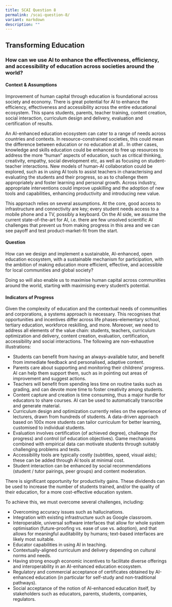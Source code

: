 ```yaml
---
title: SCAI Question 8
permalink: /scai-question-8/
variant: markdown
description: ""
---
```

## Transforming Education

### How can we use AI to enhance the effectiveness, efficiency, and accessibility of education across societies around the world?

#### Context & Assumptions

Improvement of human capital through education is foundational across society and economy. There is great potential for AI to enhance the efficiency, effectiveness and accessibility across the entire educational ecosystem. This spans students, parents, teacher training, content creation, social interaction, curriculum design and delivery, evaluation and certification of results. 

An AI-enhanced education ecosystem can cater to a range of needs across countries and contexts. In resource-constrained societies, this could mean the difference between education or no education at all.. In other cases, knowledge and skills education could be enhanced to free up resources to address the more “human” aspects of education, such as critical thinking, creativity, empathy, social development etc, as well as focusing on student-teacher interactions. New models of human-AI collaboration could be explored, such as in using AI tools to assist teachers in characterising and evaluating the students and their progress, so as to challenge them appropriately and foster learning and personal growth. Across industry, appropriate interventions could improve upskilling and the adoption of new tools and capabilities, enhancing productivity and introducing new value. 
 
This approach relies on several assumptions. At the core, good access to infrastructure and connectivity are key; every student needs access to a mobile phone and a TV, possibly a keyboard. On the AI side, we assume the current state-of-the-art for AI, i.e. there are few unsolved scientific AI challenges that prevent us from making progress in this area and we can see payoff and test product-market-fit from the start. 

#### Question

How can we design and implement a sustainable, AI-enhanced, open education ecosystem, with a sustainable mechanism for participation, with the ambition of making education more efficient, effective, and accessible for local communities and global society? 

Doing so will also enable us to maximise human capital across communities around the world, starting with maximising every student’s potential.

#### Indicators of Progress

Given the complexity of education and the contextual needs of communities and corporations, a systems approach is necessary. This recognises that opportunities and incentives differ across life phases–elementary school, tertiary education, workforce reskilling, and more. Moreover, we need to address all elements of the value chain: students, teachers, curriculum optimization and delivery, content creation, evaluation, certification, accessibility and social interactions. The following are non-exhaustive illustrations:

* Students can benefit from having an always-available tutor, and benefit from immediate feedback and personalised, adaptive content.
* Parents care about supporting and monitoring their childrens’ progress. AI can help them support them, such as in pointing out areas of improvement and suggest actions.
* Teachers will benefit from spending less time on routine tasks such as grading, and can devote more time to foster creativity among students.
* Content capture and creation is time consuming, thus a major hurdle for educators to share courses. AI can be used to automatically transcribe and generate material.
* Curriculum design and optimization currently relies on the experience of lecturers, drawn from hundreds of students. A data-driven approach based on 100x more students can tailor curriculum for better learning, customised to individual students.
* Evaluation involves certification (of achieved degree), challenge (for progress) and control (of education objectives). Game mechanisms combined with empirical data can motivate students through suitably challenging problems and tests.
* Accessibility tools are typically costly (subtitles, speed, visual aids); these can be added through AI tools at minimal cost.
* Student interaction can be enhanced by social recommendations (student / tutor pairings, peer groups) and content moderation.

There is significant opportunity for productivity gains. These dividends can be used to increase the number of students trained, and/or the quality of their education, for a more cost-effective education system. 

To achieve this, we must overcome several challenges, including:

* Overcoming accuracy issues such as hallucinations.
* Integration with existing infrastructure such as Google classroom.
* Interoperable, universal software interfaces that allow for whole system optimisation (future-proofing vs. ease of use vs. adoption), and that allows for meaningful auditability by humans; text-based interfaces are likely most suitable.
* Educator capabilities in using AI in teaching.
* Contextually-aligned curriculum and delivery depending on cultural norms and needs.
* Having strong enough economic incentives to facilitate diverse offerings and interoperability in an AI-enhanced education ecosystem.
* Regulatory and commercial acceptance of certificates obtained by AI-enhanced education (in particular for self-study and non-traditional pathways).
* Social acceptance of the notion of AI-enhanced education itself, by stakeholders such as educators, parents, students, companies, regulators.
